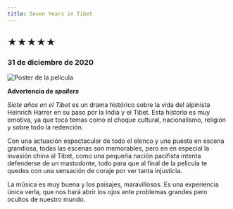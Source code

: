 ```yaml
---
title: Seven Years in Tibet
---
```


## &starf;&starf;&starf;&starf;&starf;

### 31 de diciembre de 2020

![](../img/seven_years_in_tibet.webp "Poster de la película")

**Advertencia de *spoilers***

*Siete años en el Tibet* es un drama histórico sobre la vida del alpinista Heinrich Harrer en su paso por la India y el Tibet.
Esta historia es muy emotiva, ya que toca temas como el choque cultural, nacionalismo, religión y sobre todo la redención.

Con una actuación espectacular de todo el elenco y una puesta en escena grandiosa, todas las escenas son memorables, pero en en especial la invasión china al Tibet, como una pequeña nación pacifista intenta defenderse de un mastodonte, todo para que al final de la película te quedes con una sensación de coraje por ver tanta injusticia.

La música es muy buena y los paisajes, maravillosos. Es una experiencia única verla, que nos hará abrir los ojos ante problemas grandes pero ocultos de nuestro mundo.
